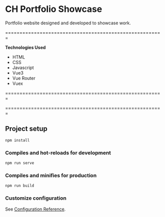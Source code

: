 # CH Portfolio Showcase

Portfolio website designed and developed to showcase work.

=======================================================

**Technologies Used**

- HTML
- CSS
- Javascript
- Vue3
- Vue Router
- Vuex

=======================================================

=======================================================

## Project setup

```
npm install
```

### Compiles and hot-reloads for development

```
npm run serve
```

### Compiles and minifies for production

```
npm run build
```

### Customize configuration

See [Configuration Reference](https://cli.vuejs.org/config/).
